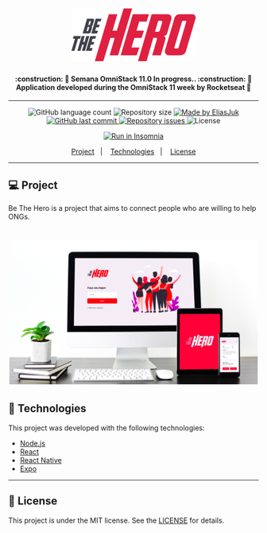 <h1 align="center">
    <img alt="BeTheHero" title="#BeTheHero" src="readme/bethehero.svg" width="250px" />
</h1>

<h4 align="center"> 
	:construction: 🚀 Semana OmniStack 11.0 In progress.. :construction:
  🚀 Application developed during the OmniStack 11 week by Rocketseat 🚀
</h4>

---

<p align="center">
  <img alt="GitHub language count" src="https://img.shields.io/github/languages/count/EliasJuk/BeTheHero">	
  <img alt="Repository size" src="https://img.shields.io/github/repo-size/EliasJuk/BeTheHero">
	
  <a href="https://www.linkedin.com/in/eliaspjuk/">
    <img alt="Made by EliasJuk" src="https://img.shields.io/badge/made%20by-EliasJuk-%2304D361">
  </a>
  
  <a href="https://github.com/EliasJuk/BeTheHero/commits/master">
    <img alt="GitHub last commit" src="https://img.shields.io/github/last-commit/EliasJuk/BeTheHero">
  </a>
  
  <a href="https://github.com/EliasJuk/BeTheHero/issues">
    <img alt="Repository issues" src="https://img.shields.io/github/issues/EliasJuk/BeTheHero">
  </a>
  
  <img alt="License" src="https://img.shields.io/badge/license-MIT-brightgreen"> 
<p>

<p align="center">
  <a href="" target="_blank"><img src="https://insomnia.rest/images/run.svg" alt="Run in Insomnia"></a>
</p>

<p align="center">
  <a href="#-project">Project</a>&nbsp;&nbsp;&nbsp;|&nbsp;&nbsp;&nbsp;
  <a href="#rocket-Technologies">Technologies</a>&nbsp;&nbsp;&nbsp;|&nbsp;&nbsp;&nbsp;
  <a href="#memo-license">License</a>
</p>

---

## 💻 Project

Be The Hero is a project that aims to connect people who are willing to help ONGs.

<h1 align="center">
    <img alt="Login-Page" title="Login-Page" src="readme/preview.jpg" width="500px" />
</h1>


## :rocket: Technologies

This project was developed with the following technologies:

- [Node.js](https://nodejs.org/en/) 
- [React](https://reactjs.org)
- [React Native](https://facebook.github.io/react-native/)
- [Expo](https://expo.io/)

---

## :memo: License

This project is under the MIT license. See the [LICENSE](LICENSE.md) for details.
